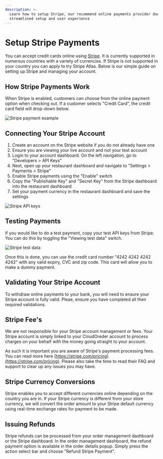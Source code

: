 ```yaml
---
description: >-
  Learn how to setup Stripe, our recommend online payments provider due to their
  streamlined setup and user experience
---
```


# Setup Stripe Payments

You can accept credit cards online using [Stripe](https://stripe.com/). It is currently supported in numerous countries with a variety of currencies. If Stripe is not supported in your country you can apply to try Stripe Atlas. Below is our simple guide on setting up Stripe and managing your account.

## How Stripe Payments Work

When Stripe is enabled, customers can choose from the online payment option when checking out. If a customer selects "Credit Card", the credit card field will drop-down below.

![Stripe payment example](https://storage.crisp.chat/users/helpdesk/website/e903fdb8557a9800/image_16wk7ks.png)

## Connecting Your Stripe Account

1. Create an account on the Stripe website if you do not already have one
2. Ensure you are viewing your live account and not your test account 
3. Login to your account dashboard. On the left navigation, go to "Developers &gt; API Keys"
4. Next, open up your restaurant dashboard and navigate to "Settings &gt; Payments &gt; Stripe"
5. Enable Stripe payments using the "Enable" switch
6. Copy the "Publishable Key" and "Secret Key" from the Stripe dashboard into the restaurant dashboard
7. Set your payment currency in the restaurant dashboard and save the settings

![Stripe API keys](https://storage.crisp.chat/users/helpdesk/website/e903fdb8557a9800/image_4cpfy8.png)

## Testing Payments

If you would like to do a test payment, copy your test API keys from Stripe. You can do this by toggling the "Viewing test data" switch.

![Stripe test data](https://storage.crisp.chat/users/helpdesk/website/e903fdb8557a9800/image_1bjx53a.png)

Once this is done, you can use the credit card number "4242 4242 4242 4242" with any valid expiry, CVC and zip code. This card will allow you to make a dummy payment.

## Validating Your Stripe Account

To withdraw online payments to your bank, you will need to ensure your Stripe account is fully valid. Pleae, ensure you have completed all their required validations.

## Stripe Fee's

We are not responsible for your Stripe account management or fees. Your Stripe account is simply linked to your CloudOreder account to process charges on your behalf with the money going straight to your account.

As such it is important you are aware of Stripe's payment processing fees. You can read more here [https://stripe.com/pricing](https://stripe.com/pricing). Please also take the time to read their FAQ and support to clear up any issues you may have.

## Stripe Currency Conversions

Stripe enables you to accept different currencies online depending on the country you are in. If your Stripe currency is different from your store currency, we will convert the order amount to your Stripe default currency using real-time exchange rates for payment to be made.

## Issuing Refunds

Stripe refunds can be processed from your order management dashboard or the Stripe dashboard. In the order management dashboard, the refund payment option is available in the order details popup. Simply press the action select bar and choose "Refund Stripe Payment".

